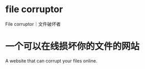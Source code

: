 # file corruptor

File corruptor｜文件破坏者

<h1>一个可以在线损坏你的文件的网站</h1>

<p>A website that can corrupt your files online.<p>
